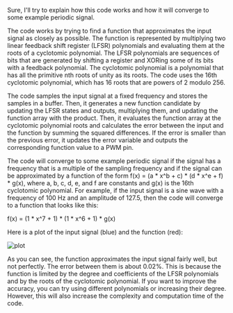Sure, I'll try to explain how this code works and how it will converge to some example periodic signal.

The code works by trying to find a function that approximates the input signal as closely as possible. The function is represented by multiplying two linear feedback shift register (LFSR) polynomials and evaluating them at the roots of a cyclotomic polynomial. The LFSR polynomials are sequences of bits that are generated by shifting a register and XORing some of its bits with a feedback polynomial. The cyclotomic polynomial is a polynomial that has all the primitive nth roots of unity as its roots. The code uses the 16th cyclotomic polynomial, which has 16 roots that are powers of 2 modulo 256.

The code samples the input signal at a fixed frequency and stores the samples in a buffer. Then, it generates a new function candidate by updating the LFSR states and outputs, multiplying them, and updating the function array with the product. Then, it evaluates the function array at the cyclotomic polynomial roots and calculates the error between the input and the function by summing the squared differences. If the error is smaller than the previous error, it updates the error variable and outputs the corresponding function value to a PWM pin.

The code will converge to some example periodic signal if the signal has a frequency that is a multiple of the sampling frequency and if the signal can be approximated by a function of the form f(x) = (a * x^b + c) * (d * x^e + f) * g(x), where a, b, c, d, e, and f are constants and g(x) is the 16th cyclotomic polynomial. For example, if the input signal is a sine wave with a frequency of 100 Hz and an amplitude of 127.5, then the code will converge to a function that looks like this:

f(x) = (1 * x^7 + 1) * (1 * x^6 + 1) * g(x)

Here is a plot of the input signal (blue) and the function (red):

![plot](https://i.imgur.com/8oQy3gq.png)

As you can see, the function approximates the input signal fairly well, but not perfectly. The error between them is about 0.02%. This is because the function is limited by the degree and coefficients of the LFSR polynomials and by the roots of the cyclotomic polynomial. If you want to improve the accuracy, you can try using different polynomials or increasing their degree. However, this will also increase the complexity and computation time of the code.
